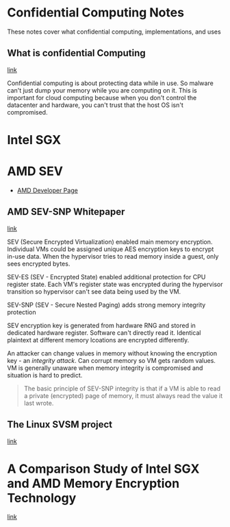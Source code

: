 # Confidential Computing Notes

These notes cover what confidential computing, implementations, and uses

## What is confidential Computing

[link](https://spectrum.ieee.org/what-is-confidential-computing)

Confidential computing is about protecting data while in use. So malware can't just dump your memory while you are computing on it. This is important for cloud computing because when you don't control the datacenter and hardware, you can't trust that the host OS isn't compromised.

# Intel SGX

# AMD SEV

* [AMD Developer Page](https://developer.amd.com/sev/)

## AMD SEV-SNP Whitepaper

[link](https://www.amd.com/system/files/TechDocs/SEV-SNP-strengthening-vm-isolation-with-integrity-protection-and-more.pdf)

SEV (Secure Encrypted Virtualization) enabled main memory encryption. Individual VMs could be assigned unique AES encryption keys to encrypt in-use data. When the hypervisor tries to read memory inside a guest, only sees encrypted bytes.

SEV-ES (SEV - Encrypted State) enabled additional protection for CPU register state. Each VM's register state was encrypted during the hypervisor transition so hypervisor can't see data being used by the VM.

SEV-SNP (SEV - Secure Nested Paging) adds strong memory integrity protection

SEV encryption key is generated from hardware RNG and stored in dedicated hardware register. Software can't directly read it. Identical plaintext at different memory lcoations are encrypted differently.

An attacker can change values in memory without knowing the encryption key - an *integrity attack*. Can corrupt memory so VM gets random values. VM is generally unaware when memory integrity is compromised and situation is hard to predict.

> The basic principle of SEV-SNP integrity is that if a VM is able to read a private (encrypted) page of memory, it must always read the value it last wrote.

## The Linux SVSM project

[link](https://lwn.net/Articles/921266/)

# A Comparison Study of Intel SGX and AMD Memory Encryption Technology

[link](https://caslab.csl.yale.edu/workshops/hasp2018/HASP18_a9-mofrad_slides.pdf)

